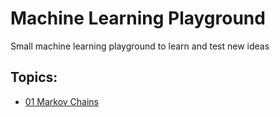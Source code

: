# Machine Learning Playground

Small machine learning playground to learn and test new ideas

## Topics:

* [01 Markov Chains](./01_markov_chains/README.md)


